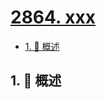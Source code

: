 # [2864. xxx](https://github.com/Tdahuyou/TNotes.leetcode/tree/main/notes/2864.%20xxx)

<!-- region:toc -->

- [1. 📝 概述](#1--概述)

<!-- endregion:toc -->

## 1. 📝 概述
